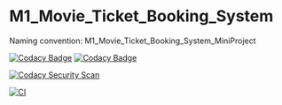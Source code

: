 # M1_Movie_Ticket_Booking_System
Naming convention:  M1_Movie_Ticket_Booking_System_MiniProject

[![Codacy Badge](https://api.codacy.com/project/badge/Grade/b9af31eb808e4776b76ab5664d38056f)](https://app.codacy.com/gh/Pavankumar1719/M1_Movie_Ticket_Booking_System?utm_source=github.com&utm_medium=referral&utm_content=Pavankumar1719/M1_Movie_Ticket_Booking_System&utm_campaign=Badge_Grade_Settings)
[![Codacy Badge](https://app.codacy.com/project/badge/Grade/72b063f856754664b39948f44d9070ea)](https://www.codacy.com/gh/Pavankumar1719/M1_Movie_Ticket_Booking_System/dashboard?utm_source=github.com&amp;utm_medium=referral&amp;utm_content=Pavankumar1719/M1_Movie_Ticket_Booking_System&amp;utm_campaign=Badge_Grade)


[![Codacy Security Scan](https://github.com/Pavankumar1719/M1_Movie_Ticket_Booking_System/actions/workflows/codacy.yml/badge.svg)](https://github.com/Pavankumar1719/M1_Movie_Ticket_Booking_System/actions/workflows/codacy.yml)

[![CI](https://github.com/Pavankumar1719/M1_Movie_Ticket_Booking_System/actions/workflows/main.yml/badge.svg)](https://github.com/Pavankumar1719/M1_Movie_Ticket_Booking_System/actions/workflows/main.yml)
